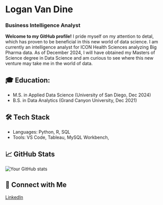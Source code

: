 # Logan Van Dine
### Business Intelligence Analyst

**Welcome to my GitHub profile!**
I pride myself on my attention to detal, which has proven to be beneficial in this new world of data science. I am currently an intelligence analyst for ICON Health Sciences analyzing Big Pharma data. As of December 2024, I will have obtained my Masters of Science degree in Data Science and am curious to see where this new venture may take me in the world of data.

## 🎓 Education:
   - M.S. in Applied Data Science (University of San Diego, Dec 2024)
   - B.S. in Data Analytics (Grand Canyon University, Dec 2021)

## 🛠 Tech Stack
- Languages: Python, R, SQL
- Tools: VS Code, Tableau, MySQL Workbench, 

## 📈 GitHub Stats
![Your GitHub stats](https://github-readme-stats.vercel.app/api?username=lvandine44&show_icons=true&theme=default)

## 🔗 Connect with Me
[LinkedIn](www.linkedin.com/in/logan-van-dine-3a68b617b)


